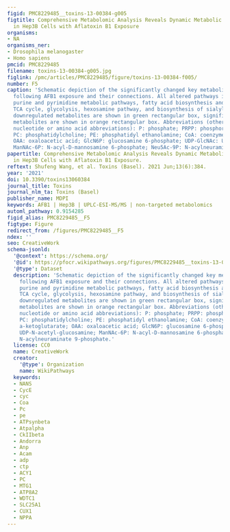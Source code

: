 ```yaml
---
figid: PMC8229485__toxins-13-00384-g005
figtitle: Comprehensive Metabolomic Analysis Reveals Dynamic Metabolic Reprogramming
  in Hep3B Cells with Aflatoxin B1 Exposure
organisms:
- NA
organisms_ner:
- Drosophila melanogaster
- Homo sapiens
pmcid: PMC8229485
filename: toxins-13-00384-g005.jpg
figlink: /pmc/articles/PMC8229485/figure/toxins-13-00384-f005/
number: F5
caption: 'Schematic depiction of the significantly changed key metabolic pathways
  following AFB1 exposure and their connections. All altered pathways included the
  purine and pyrimidine metabolic pathways, fatty acid biosynthesis and β-oxidation,
  TCA cycle, glycolysis, hexosamine pathway, and biosynthesis of sialylation. Significantly
  downregulated metabolites are shown in green rectangular box, significantly upregulated
  metabolites are shown in orange rectangular box. Abbreviations (other than standard
  nucleotide or amino acid abbreviations): P: phosphate; PRPP: phosphoribosyl pyrophosphate;
  PC: phosphatidylcholine; PE: phosphatidyl ethanolamine; CoA: coenzyme A: aKG, a-ketoglutarate;
  OAA: oxaloacetic acid; GlcN6P: glucosamine 6-phosphate; UDP-GlcNAc: UDP-N-acetyl-glucosamine;
  ManNAc-6P: N-acyl-D-mannosamine 6-phosphate; Neu5Ac-9P: N-acylneuraminate 9-phosphate.'
papertitle: Comprehensive Metabolomic Analysis Reveals Dynamic Metabolic Reprogramming
  in Hep3B Cells with Aflatoxin B1 Exposure.
reftext: Shufeng Wang, et al. Toxins (Basel). 2021 Jun;13(6):384.
year: '2021'
doi: 10.3390/toxins13060384
journal_title: Toxins
journal_nlm_ta: Toxins (Basel)
publisher_name: MDPI
keywords: AFB1 | Hep3B | UPLC-ESI-MS/MS | non-targeted metabolomics
automl_pathway: 0.9154285
figid_alias: PMC8229485__F5
figtype: Figure
redirect_from: /figures/PMC8229485__F5
ndex: ''
seo: CreativeWork
schema-jsonld:
  '@context': https://schema.org/
  '@id': https://pfocr.wikipathways.org/figures/PMC8229485__toxins-13-00384-g005.html
  '@type': Dataset
  description: 'Schematic depiction of the significantly changed key metabolic pathways
    following AFB1 exposure and their connections. All altered pathways included the
    purine and pyrimidine metabolic pathways, fatty acid biosynthesis and β-oxidation,
    TCA cycle, glycolysis, hexosamine pathway, and biosynthesis of sialylation. Significantly
    downregulated metabolites are shown in green rectangular box, significantly upregulated
    metabolites are shown in orange rectangular box. Abbreviations (other than standard
    nucleotide or amino acid abbreviations): P: phosphate; PRPP: phosphoribosyl pyrophosphate;
    PC: phosphatidylcholine; PE: phosphatidyl ethanolamine; CoA: coenzyme A: aKG,
    a-ketoglutarate; OAA: oxaloacetic acid; GlcN6P: glucosamine 6-phosphate; UDP-GlcNAc:
    UDP-N-acetyl-glucosamine; ManNAc-6P: N-acyl-D-mannosamine 6-phosphate; Neu5Ac-9P:
    N-acylneuraminate 9-phosphate.'
  license: CC0
  name: CreativeWork
  creator:
    '@type': Organization
    name: WikiPathways
  keywords:
  - NANS
  - CycE
  - cyc
  - Coa
  - Pc
  - pe
  - ATPsynbeta
  - Atpalpha
  - CkIIbeta
  - Andorra
  - Anp
  - Acam
  - adp
  - ctp
  - ACY1
  - PC
  - MTG1
  - ATP8A2
  - WDTC1
  - SLC25A1
  - CUX1
  - NPPA
---
```

